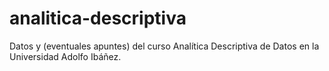 # analitica-descriptiva 
Datos y (eventuales apuntes) del curso Analítica Descriptiva de Datos en la Universidad Adolfo Ibáñez.
